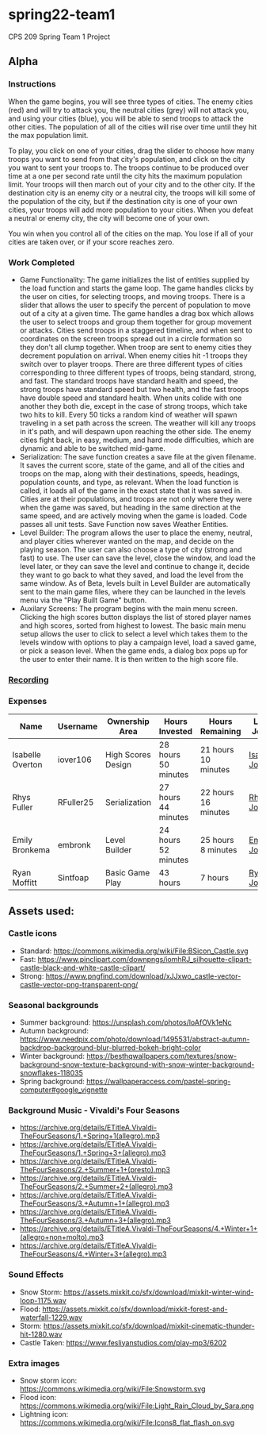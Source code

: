 # spring22-team1
CPS 209 Spring Team 1 Project

## Alpha

### Instructions 
  When the game begins, you will see three types of cities. The enemy cities (red) and will try to attack you, the neutral cities (grey) will not attack you, and using your cities (blue), you will be able to send troops to attack the other cities. The population of all of the cities will rise over time until they hit the max population limit. 
  
 To play, you click on one of your cities, drag the slider to choose how many troops you want to send from that city's population, and click on the city you want to sent your troops to. The troops continue to be produced over time at a one per second rate until the city hits the maximum population limit. Your troops will then march out of your city and to the other city. If the destination city is an enemy city or a neutral city, the troops will kill some of the population of the city, but if the destination city is one of your own cities, your troops will add more population to your cities. When you defeat a neutral or enemy city, the city will become one of your own.

You win when you control all of the cities on the map. You lose if all of your cities are taken over, or if your score reaches zero.  

### Work Completed 
* Game Functionality:
  The game initializes the list of entities supplied by the load function and starts the game loop. The game handles clicks by the user on cities, for selecting troops, and moving troops. There is a slider that allows the user to specify the percent of population to move out of a city at a given time. The game handles a drag box which allows the user to select troops and group them together for group movement or attacks. Cities send troops in a staggered timeline, and when sent to coordinates on the screen troops spread out in a circle formation so they don't all clump together. When troop are sent to enemy cities they decrement population on arrival. When enemy cities hit -1 troops they switch over to player troops. There are three different types of cities corresponding to three different types of troops, being standard, strong, and fast. The standard troops have standard health and speed, the strong troops have standard speed but two health, and the fast troops have double speed and standard health. When units colide with one another they both die, except in the case of strong troops, which take two hits to kill. Every 50 ticks a random kind of weather will spawn traveling in a set path across the screen. The weather will kill any troops in it's path, and will despawn upon reaching the other side. The enemy cities fight back, in easy, medium, and hard mode difficulties, which are dynamic and able to be switched mid-game.
* Serialization: 
  The save function creates a save file at the given filename. It saves the current score, state of the game, and all of the cities and troops on the map, along with their destinations, speeds, headings, population counts, and type, as relevant. When the load function is called, it loads all of the game in the exact state that it was saved in. Cities are at their populations, and troops are not only where they were when the game was saved, but heading in the same direction at the same speed, and are actively moving when the game is loaded. Code passes all unit tests.
  Save Function now saves Weather Entities.
* Level Builder: 
  The program allows the user to place the enemy, neutral, and player cities wherever wanted on the map, and decide on the playing season. The user can also choose a type of city (strong and fast) to use. The user can save the level, close the window, and load the level later, or they can save the level and continue to change it, decide they want to go back to what they saved, and load the level from the same window. 
  As of Beta, levels built in Level Builder are automatically sent to the main game files, where they can be launched in the levels menu via the "Play Built Game" button.
* Auxilary Screens:
  The program begins with the main menu screen. Clicking the high scores button displays the list of stored player names and high scores, sorted from highest to lowest. The basic main menu setup allows the user to click to select a level which takes them to the levels window with options to play a campaign level, load a saved game, or pick a season level. When the game ends, a dialog box pops up for the user to enter their name. It is then written to the high score file.


### [Recording](https://youtu.be/7MihSWZzuec)

### Expenses
| Name | Username | Ownership Area | Hours Invested | Hours Remaining | Link to Journal | 
| ----------- | ----------- | ----------- | ----------- | ----------- | ----------- |
| Isabelle Overton | iover106 | High Scores Design | 28 hours 50 minutes | 21 hours 10 minutes | [Isabelle's Journal](https://github.com/bjucps209/spring22-team1/wiki/OvertonJournal) |
| Rhys Fuller | RFuller25 | Serialization | 27 hours 44 minutes | 22 hours 16 minutes | [Rhys's Journal](https://github.com/bjucps209/spring22-team1/wiki/Fuller-Journal) |
| Emily Bronkema | embronk | Level Builder | 24 hours 52 minutes | 25 hours 8 minutes | [Emily's Journal](https://github.com/bjucps209/spring22-team1/wiki/Bronkema-Journal) | 
| Ryan Moffitt | Sintfoap | Basic Game Play | 43 hours | 7 hours | [Ryan's Journal](https://github.com/bjucps209/spring22-team1/wiki/MoffittJournal) | 


## Assets used:

### Castle icons
  * Standard: https://commons.wikimedia.org/wiki/File:BSicon_Castle.svg
  * Fast: https://www.pinclipart.com/downpngs/iomhRJ_silhouette-clipart-castle-black-and-white-castle-clipart/ 
  * Strong: https://www.pngfind.com/download/xJJxwo_castle-vector-castle-vector-png-transparent-png/ 

### Seasonal backgrounds
 * Summer background: https://unsplash.com/photos/loAfOVk1eNc
 * Autumn background: https://www.needpix.com/photo/download/1495531/abstract-autumn-backdrop-background-blur-blurred-bokeh-bright-color
 * Winter background: https://besthqwallpapers.com/textures/snow-background-snow-texture-background-with-snow-winter-background-snowflakes-118035
 * Spring background: https://wallpaperaccess.com/pastel-spring-computer#google_vignette

### Background Music - Vivaldi's Four Seasons
 * https://archive.org/details/ETitleA.Vivaldi-TheFourSeasons/1.+Spring+1(allegro).mp3
 * https://archive.org/details/ETitleA.Vivaldi-TheFourSeasons/1.+Spring+3+(allegro).mp3
 * https://archive.org/details/ETitleA.Vivaldi-TheFourSeasons/2.+Summer+1+(presto).mp3
 * https://archive.org/details/ETitleA.Vivaldi-TheFourSeasons/2.+Summer+2+(allegro).mp3
 * https://archive.org/details/ETitleA.Vivaldi-TheFourSeasons/3.+Autumn+1+(allegro).mp3
 * https://archive.org/details/ETitleA.Vivaldi-TheFourSeasons/3.+Autumn+3+(allegro).mp3
 * https://archive.org/details/ETitleA.Vivaldi-TheFourSeasons/4.+Winter+1+(allegro+non+molto).mp3
 * https://archive.org/details/ETitleA.Vivaldi-TheFourSeasons/4.+Winter+3+(allegro).mp3

### Sound Effects
 * Snow Storm: https://assets.mixkit.co/sfx/download/mixkit-winter-wind-loop-1175.wav
 * Flood: https://assets.mixkit.co/sfx/download/mixkit-forest-and-waterfall-1229.wav
 * Storm: https://assets.mixkit.co/sfx/download/mixkit-cinematic-thunder-hit-1280.wav
 * Castle Taken: https://www.fesliyanstudios.com/play-mp3/6202

### Extra images
 * Snow storm icon: https://commons.wikimedia.org/wiki/File:Snowstorm.svg
 * Flood icon: https://commons.wikimedia.org/wiki/File:Light_Rain_Cloud_by_Sara.png
 * Lightning icon: https://commons.wikimedia.org/wiki/File:Icons8_flat_flash_on.svg

